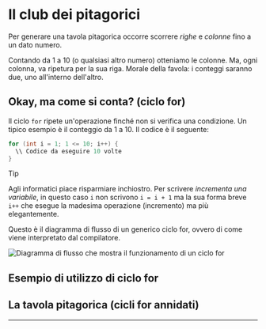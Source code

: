 # Il club dei pitagorici

Per generare una tavola pitagorica occorre scorrere *righe* e *colonne* fino a un dato numero.

Contando da 1 a 10 (o qualsiasi altro numero) otteniamo le colonne. Ma, ogni colonna, va ripetura per la sua riga. Morale della favola:
i conteggi saranno due, uno all'interno dell'altro.

## Okay, ma come si conta? (ciclo for)

Il ciclo `for` ripete un'operazione finché non si verifica una condizione. Un tipico esempio è il conteggio da 1 a 10. Il codice è il seguente:

```cpp
for (int i = 1; 1 <= 10; i++) {
  \\ Codice da eseguire 10 volte
}
```

> [!TIP]
> Agli informatici piace risparmiare inchiostro. Per scrivere *incrementa una variabile*, in questo caso `i` non scrivono `i = i + 1` ma la sua
> forma breve `i++` che esegue la madesima operazione (incremento) ma più elegantemente.

Questo è il diagramma di flusso di un generico ciclo for, ovvero di come viene interpretato dal compilatore.

![Diagramma di flusso che mostra il funzionamento di un ciclo for](https://upload.wikimedia.org/wikipedia/commons/thumb/d/d1/For-loop-diagram.svg/256px-For-loop-diagram.svg.png)

## Esempio di utilizzo di ciclo for

## La tavola pitagorica (cicli for annidati)

---
